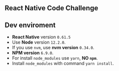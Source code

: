 ## React Native Code Challenge

## Dev enviroment

- **React Native** version `0.61.5`
- Use **Node** version `12.2.0`.
- If you use `nvm`, use **nvm version** `0.34.0`.
- **NPM version** `6.9.0`.
- For install `node_modules` use `yarn`, **NO `npm`**.
- Install `node_modules` with command `yarn install`.
